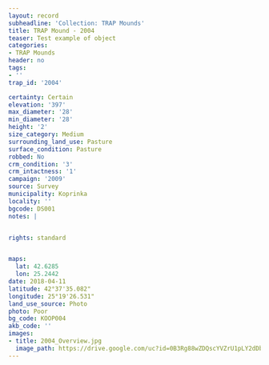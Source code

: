 ```yaml
---
layout: record
subheadline: 'Collection: TRAP Mounds'
title: TRAP Mound - 2004
teaser: Test example of object
categories:
- TRAP Mounds
header: no
tags:
- ''
trap_id: '2004'

certainty: Certain
elevation: '397'
max_diameter: '28'
min_diameter: '28'
height: '2'
size_category: Medium
surrounding_land_use: Pasture
surface_condition: Pasture
robbed: No
crm_condition: '3'
crm_intactness: '1'
campaign: '2009'
source: Survey
municipality: Koprinka
locality: ''
bgcode: DS001
notes: |


rights: standard


maps:
  lat: 42.6285
  lon: 25.2442
date: 2018-04-11
latitude: 42°37'35.082"
longitude: 25°19'26.531"
land_use_source: Photo
photo: Poor
bg_code: KOOP004
akb_code: ''
images:
- title: 2004_Overview.jpg
  image_path: https://drive.google.com/uc?id=0B3Rg88wZDQscYVZrU1pLY2dDbXc
---
```

